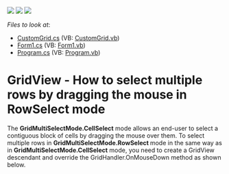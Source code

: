 <!-- default badges list -->
![](https://img.shields.io/endpoint?url=https://codecentral.devexpress.com/api/v1/VersionRange/128624859/16.2.5%2B)
[![](https://img.shields.io/badge/Open_in_DevExpress_Support_Center-FF7200?style=flat-square&logo=DevExpress&logoColor=white)](https://supportcenter.devexpress.com/ticket/details/T495772)
[![](https://img.shields.io/badge/📖_How_to_use_DevExpress_Examples-e9f6fc?style=flat-square)](https://docs.devexpress.com/GeneralInformation/403183)
<!-- default badges end -->
<!-- default file list -->
*Files to look at*:

* [CustomGrid.cs](./CS/DXApplication3/CustomGrid.cs) (VB: [CustomGrid.vb](./VB/DXApplication3/CustomGrid.vb))
* [Form1.cs](./CS/DXApplication3/Form1.cs) (VB: [Form1.vb](./VB/DXApplication3/Form1.vb))
* [Program.cs](./CS/DXApplication3/Program.cs) (VB: [Program.vb](./VB/DXApplication3/Program.vb))
<!-- default file list end -->
# GridView - How to select multiple rows by dragging the mouse in RowSelect mode


<p>The <strong>GridMultiSelectMode.CellSelect</strong> mode allows an end-user to select a contiguous block of cells by dragging the mouse over them. To select multiple rows in <strong>GridMultiSelectMode.RowSelect </strong>mode in the same way as in <strong>GridMultiSelectMode.CellSelect</strong> mode, you need to create a GridView descendant and override the GridHandler.OnMouseDown method as shown below.</p>

<br/>


